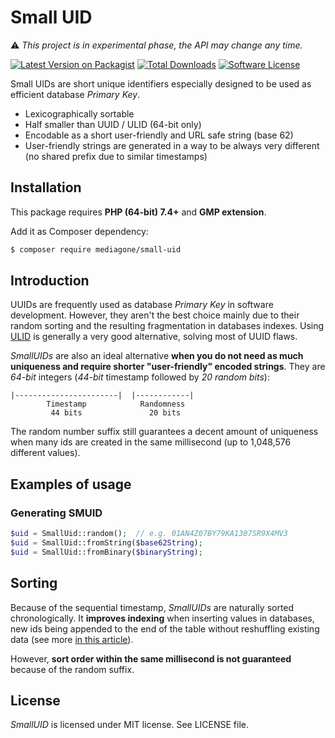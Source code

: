 # Small UID

⚠️ _This project is in experimental phase, the API may change any time._

[![Latest Version on Packagist][ico-version]][link-packagist]
[![Total Downloads][ico-downloads]][link-downloads]
[![Software License][ico-license]](LICENSE)

Small UIDs are short unique identifiers especially designed to be used as efficient database _Primary Key_.

- Lexicographically sortable
- Half smaller than UUID / ULID (64-bit only)
- Encodable as a short user-friendly and URL safe string (base 62)
- User-friendly strings are generated in a way to be always very different (no shared prefix due to similar timestamps)


## Installation

This package requires **PHP (64-bit) 7.4+** and **GMP extension**.

Add it as Composer dependency:
```sh
$ composer require mediagone/small-uid
```


## Introduction

UUIDs are frequently used as database _Primary Key_ in software development. However, they aren't the best choice mainly due to their random sorting and the resulting fragmentation in databases indexes. Using [ULID](https://github.com/ulid/spec) is generally a very good alternative, solving most of UUID flaws.

_SmallUIDs_ are also an ideal alternative **when you do not need as much uniqueness and require shorter "user-friendly" encoded strings**. They are _64-bit_ integers (_44-bit_ timestamp followed by _20 random bits_):

    |-----------------------|  |------------|
            Timestamp            Randomness
             44 bits               20 bits


The random number suffix still guarantees a decent amount of uniqueness when many ids are created in the same millisecond (up to 1,048,576 different values).


## Examples of usage

### Generating SMUID

```php
$uid = SmallUid::random();  // e.g. 01AN4Z07BY79KA1307SR9X4MV3
$uid = SmallUid::fromString($base62String);
$uid = SmallUid::fromBinary($binaryString);
```



## Sorting

Because of the sequential timestamp, _SmallUIDs_ are naturally sorted chronologically. It **improves indexing** when inserting values in databases, new ids being appended to the end of the table without reshuffling existing data (see more [in this article](https://www.codeproject.com/Articles/388157/GUIDs-as-fast-primary-keys-under-multiple-database)).

However, **sort order within the same millisecond is not guaranteed** because of the random suffix.


## License

_SmallUID_ is licensed under MIT license. See LICENSE file.


[ico-license]: https://img.shields.io/badge/license-MIT-brightgreen.svg
[ico-version]: https://img.shields.io/packagist/v/mediagone/small-uid.svg
[ico-downloads]: https://img.shields.io/packagist/dt/mediagone/small-uid.svg

[link-packagist]: https://packagist.org/packages/mediagone/small-uid
[link-downloads]: https://packagist.org/packages/mediagone/small-uid
